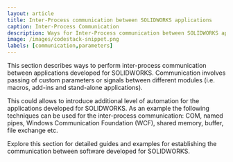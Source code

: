 ```yaml
---
layout: article
title: Inter-Process communication between SOLIDWORKS applications
caption: Inter-Process Communication
description: Ways for Inter-Process communication between SOLIDWORKS applications (macros, add-ins, stand-alone application)
image: /images/codestack-snippet.png
labels: [communication,parameters]
---
```

This section describes ways to perform inter-process communication between applications developed for SOLIDWORKS. Communication involves passing of custom parameters or signals between different modules (i.e. macros, add-ins and stand-alone applications).

This could allows to introduce additional level of automation for the applications developed for SOLIDWORKS. As an example the following techniques can be used for the inter-process communication: COM, named pipes, Windows Communication Foundation (WCF), shared memory, buffer, file exchange etc.

Explore this section for detailed guides and examples for establishing the communication between software developed for SOLIDWORKS.